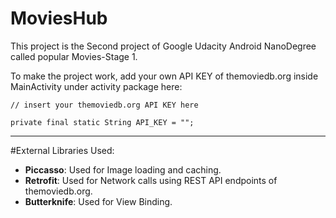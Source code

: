 # MoviesHub

This project is the Second project of Google Udacity Android NanoDegree called popular Movies-Stage 1.

To make the project work, add your own API KEY of themoviedb.org inside MainActivity under activity package here:

`// insert your themoviedb.org API KEY here`

`private final static String API_KEY = "";`


- - - -

#External Libraries Used:

* **Piccasso**: Used for Image loading and caching.
* **Retrofit**: Used for Network calls using REST API endpoints of themoviedb.org.
* **Butterknife**: Used for View Binding.

    
    
